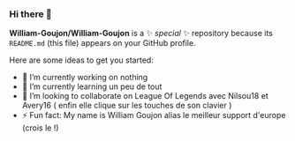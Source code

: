 ### Hi there 👋

**William-Goujon/William-Goujon** is a ✨ _special_ ✨ repository because its `README.md` (this file) appears on your GitHub profile.

Here are some ideas to get you started:

- 🔭 I’m currently working on nothing
- 🌱 I’m currently learning un peu de tout
- 👯 I’m looking to collaborate on League Of Legends avec Nilsou18 et Avery16 ( enfin elle clique sur les touches de son clavier )
- ⚡ Fun fact: My name is William Goujon alias le meilleur support d'europe (crois le !)

